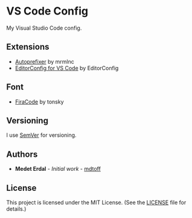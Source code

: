 # VS Code Config
My Visual Studio Code config.

## Extensions

* [Autoprefixer](https://marketplace.visualstudio.com/items?itemName=mrmlnc.vscode-autoprefixer) by mrmlnc
* [EditorConfig for VS Code](https://marketplace.visualstudio.com/items?itemName=EditorConfig.EditorConfig) by EditorConfig

## Font

* [FiraCode](https://github.com/tonsky/FiraCode) by tonsky

## Versioning

I use [SemVer](https://semver.org/) for versioning.

## Authors

* **Medet Erdal** - *Initial work* - [mdtoff](https://github.com/mdtoff)

## License

This project is licensed under the MIT License. (See the [LICENSE](LICENSE) file for details.)
